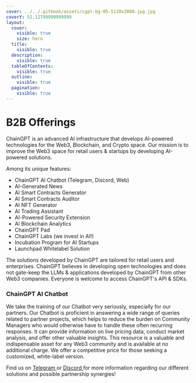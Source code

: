 ```yaml
---
cover: ../../.gitbook/assets/cgpt-bg-05-5120x2880.jpg.jpg
coverY: 52.12799999999999
layout:
  cover:
    visible: true
    size: hero
  title:
    visible: true
  description:
    visible: true
  tableOfContents:
    visible: true
  outline:
    visible: true
  pagination:
    visible: true
---
```


# B2B Offerings

ChainGPT is an advanced AI infrastructure that develops AI-powered technologies for the Web3, Blockchain, and Crypto space. Our mission is to improve the Web3 space for retail users & startups by developing AI-powered solutions.

Among its unique features:

* ChainGPT AI Chatbot (Telegram, Discord, Web)
* AI-Generated News
* AI Smart Contracts Generator
* AI Smart Contracts Auditor
* AI NFT Generator
* AI Trading Assistant
* AI-Powered Security Extension
* AI Blockchain Analytics
* ChainGPT Pad
* ChainGPT Labs (we invest in AI!)
* Incubation Program for AI Startups
* Launchpad Whitelabel Solution

The solutions developed by ChainGPT are tailored for retail users and enterprises. ChainGPT believes in developing open technologies and does not gate-keep the LLMs & applications developed by ChainGPT from other Web3 companies. Everyone is welcome to access ChainGPT's API & SDKs.

### ChainGPT AI Chatbot

We take the training of our Chatbot very seriously, especially for our partners. Our Chatbot is proficient in answering a wide range of queries related to partner projects, which helps to reduce the burden on Community Managers who would otherwise have to handle these often recurring responses. It can provide information on live pricing data, conduct market analysis, and offer other valuable insights. This resource is a valuable and indispensable asset for any Web3 community and is available at no additional charge. We offer a competitive price for those seeking a customized, white-label version.





Find us on [Telegram ](https://t.me/ChainGPT)or [Discord ](https://discord.gg/chaingpt)for more information regarding our different solutions and possible partnership synergies!
